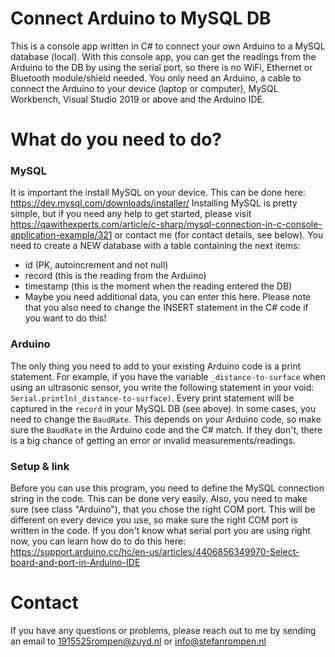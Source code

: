 # Connect Arduino to MySQL DB

This is a console app written in C# to connect your own Arduino to a MySQL database (local). With this console app, you can get the readings from the Arduino to the DB by using the serial port, so there is no WiFi, Ethernet or Bluetooth module/shield needed. You only need an Arduino, a cable to connect the Arduino to your device (laptop or computer), MySQL Workbench, Visual Studio 2019 or above and the Arduino IDE.


# What do you need to do?
### MySQL
It is important the install MySQL on your device. This can be done here: https://dev.mysql.com/downloads/installer/
Installing MySQL is pretty simple, but if you need any help to get started, please visit https://qawithexperts.com/article/c-sharp/mysql-connection-in-c-console-application-example/321 or contact me (for contact details, see below). You need to create a NEW database with a table containing the next items: 
- id (PK, autoincrement and not null)
- record (this is the reading from the Arduino)
- timestamp (this is the moment when the reading entered the DB)
- Maybe you need additional data, you can enter this here. Please note that you also need to change the INSERT statement in the C# code if you want to do this! 

### Arduino
The only thing you need to add to your existing Arduino code is a print statement. For example, if you have the variable `_distance-to-surface` when using an ultrasonic sensor, you write the following statement in your void: `Serial.println(_distance-to-surface)`. Every print statement will be captured in the `record` in your MySQL DB (see above). In some cases, you need to change the `BaudRate`. This depends on your Arduino code, so make sure the `BaudRate` in the Arduino code and the C# match. If they don't, there is a big chance of getting an error or invalid measurements/readings.

### Setup & link
Before you can use this program, you need to define the MySQL connection string in the code. This can be done very easily. Also, you need to make sure (see class "Arduino"), that you chose the right COM port. This will be different on every device you use, so make sure the right COM port is written in the code. If you don't know what serial port you are using right now, you can learn how do to do this here: https://support.arduino.cc/hc/en-us/articles/4406856349970-Select-board-and-port-in-Arduino-IDE

# Contact
If you have any questions or problems, please reach out to me by sending an email to 1915525rompen@zuyd.nl or info@stefanrompen.nl
